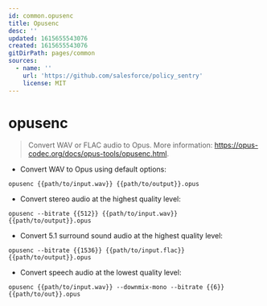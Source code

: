 ```yaml
---
id: common.opusenc
title: Opusenc
desc: ''
updated: 1615655543076
created: 1615655543076
gitDirPath: pages/common
sources:
  - name: ''
    url: 'https://github.com/salesforce/policy_sentry'
    license: MIT
---
```

# opusenc

> Convert WAV or FLAC audio to Opus.
> More information: <https://opus-codec.org/docs/opus-tools/opusenc.html>.

- Convert WAV to Opus using default options:

`opusenc {{path/to/input.wav}} {{path/to/output}}.opus`

- Convert stereo audio at the highest quality level:

`opusenc --bitrate {{512}} {{path/to/input.wav}} {{path/to/output}}.opus`

- Convert 5.1 surround sound audio at the highest quality level:

`opusenc --bitrate {{1536}} {{path/to/input.flac}} {{path/to/output}}.opus`

- Convert speech audio at the lowest quality level:

`opusenc {{path/to/input.wav}} --downmix-mono --bitrate {{6}} {{path/to/out}}.opus`

